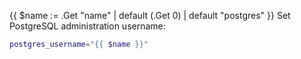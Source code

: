 {{ $name :=  .Get "name" | default (.Get 0) | default "postgres" }}
Set PostgreSQL administration username:

```bash
postgres_username="{{ $name }}"
```
